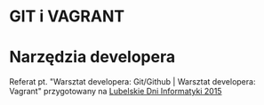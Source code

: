 # GIT i VAGRANT
# Narzędzia developera

Referat pt. "Warsztat developera: Git/Github | Warsztat developera: Vagrant"
przygotowany na [Lubelskie Dni Informatyki 2015](http://ldi.org.pl/topic/52-warsztat-developera-gitgithub-warsztat-developera-vagrant/)

